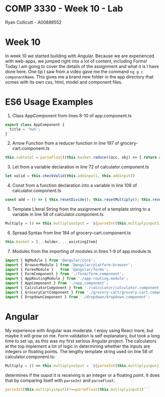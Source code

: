 # COMP 3330 - Week 10 - Lab

Ryan Collicutt - A00888552

# Week 10

In week 10 we started building with Angular. Because we are experienced with web-apps, we jumped right into a lot of content, including Forms! Today I am going to cover the details of the assignment and what it is I have done here. One tip I saw from a video gave me the command ```ng g c componentName```. This gives me a brand new folder in the app directory that ocmes with its own css, html, model and component files. 

# ES6 Usage Examples

1. Class AppComponent from lines 8-10 of app.component.ts
```js
export class AppComponent {
  title = 'hw5';
}
```

2. Arrow Function from a reducer function in line 197 of grocery-cart.component.ts
```js
this.subtotal = parseFloat((this.basket.reduce((acc, obj) => { return acc + (obj.amount); }, 0)).toFixed(2))
```

3. Let from a variable declaration in line 72 of calculator.component.ts
```js
let valid = this.checkValid(this.addinput1, this.addinput2)
```

4. Const from a function declaration into a variable in line 108 of calculator.component.ts
```js
const add = () => { this.resetDivide(); this.resetMultiply(); this.resetSubtract(); }
```

5. Template Literal String from the assignment of a template string to a variable in line 58 of calculator.component.ts
```js
Multiply = () => this.multiplyoutput = `${parseInt(this.multiplyinput1)!==parseFloat(this.multiplyinput1) ? parseFloat(this.multiplyinput1).toFixed(2) : parseInt(this.multiplyinput1)} x ${parseInt(this.multiplyinput2)!==parseFloat(this.multiplyinput2) ? parseFloat(this.multiplyinput2).toFixed(2) : parseInt(this.multiplyinput2)} = ${this.multiply(this.multiplyinput1, this.multiplyinput2)}`
```

6. Spread Syntax from line 184 of grocery-cart.component.ts
```js
this.basket = [...holder, ...existingItem]
```

7. Modules from the importing of modules in lines 1-9 of app.module.ts
```js
import { NgModule } from '@angular/core';
import { BrowserModule } from '@angular/platform-browser';
import { FormsModule }   from '@angular/forms';
import { FormComponent } from './form/form.component';
import { AppRoutingModule } from './app-routing.module';
import { AppComponent } from './app.component';
import { CalculatorComponent } from './calculator/calculator.component';
import { GroceryCartComponent } from './grocery-cart/grocery-cart.component';
import { DropdownComponent } from './dropdown/dropdown.component';
```

# Angular

My experience with Angular was moderate. I enjoy using React more, but maybe it will grow on me. Form validation is self explanatary, but took a long time to set up, as this was my first serious Angular project. The calculators at the top implement a lot of logic in determining whether the inputs are integers or floating points. The lengthy template string used on line 58 of calculator.component.ts:
```js
Multiply = () => this.multiplyoutput = `${parseInt(this.multiplyinput1)!==parseFloat(this.multiplyinput1) ? parseFloat(this.multiplyinput1).toFixed(2) : parseInt(this.multiplyinput1)} x ${parseInt(this.multiplyinput2)!==parseFloat(this.multiplyinput2) ? parseFloat(this.multiplyinput2).toFixed(2) : parseInt(this.multiplyinput2)} = ${this.multiply(this.multiplyinput1, this.multiplyinput2)}`
```
determines if the ouput it is receiving is an integer or a floating point. It does that by comparing itself with ```parseInt``` and ```parseFloat```: 
```js
parseInt(this.multiplyinput1)!==parseFloat(this.multiplyinput1)```
